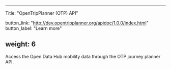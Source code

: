 <!--
SPDX-FileCopyrightText: NOI Techpark <digital@noi.bz.it>

SPDX-License-Identifier: CC0-1.0
-->

---
Title: "OpenTripPlanner (OTP) API"

button_link: "http://dev.opentripplanner.org/apidoc/1.0.0/index.html"
button_label: "Learn more"

weight: 6
---

Access the Open Data Hub mobility data through the OTP journey planner API.​
